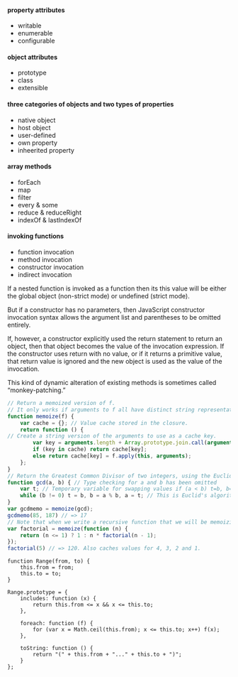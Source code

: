 #### property attributes
* writable
* enumerable
* configurable

#### object attributes
* prototype
* class
* extensible

#### three categories of objects and two types of properties
* native object
* host object
* user-defined
* own property
* inheerited property

#### array methods
* forEach
* map
* filter
* every & some
* reduce & reduceRight
* indexOf & lastIndexOf

#### invoking functions
* function invocation
* method invocation
* constructor invocation
* indirect invocation

If a nested function is invoked as a function then its this value will be either the global object (non-strict mode) or undefined (strict mode). 

But if a constructor has no parameters, then JavaScript constructor invocation syntax allows the argument list and parentheses to be omitted entirely.

If, however, a constructor explicitly used the return statement to return an object, then that object becomes the value of the invocation expression. If the constructor uses return with no value, or if it returns a primitive value, that return value is ignored and the new object is used as the value of the invocation.

This kind of dynamic alteration of existing methods is sometimes called “monkey-patching.”

``` javascript
// Return a memoized version of f.
// It only works if arguments to f all have distinct string representations.
function memoize(f) {
    var cache = {}; // Value cache stored in the closure.
    return function () {
// Create a string version of the arguments to use as a cache key.
        var key = arguments.length + Array.prototype.join.call(arguments, ",");
        if (key in cache) return cache[key];
        else return cache[key] = f.apply(this, arguments);
    };
}
// Return the Greatest Common Divisor of two integers, using the Euclidian // algorithm: http://en.wikipedia.org/wiki/Euclidean_algorithm
function gcd(a, b) { // Type checking for a and b has been omitted
    var t; // Temporary variable for swapping values if (a < b) t=b, b=a, a=t; // Ensure that a >= b
    while (b != 0) t = b, b = a % b, a = t; // This is Euclid's algorithm for GCD return a;
}
var gcdmemo = memoize(gcd);
gcdmemo(85, 187) // => 17
// Note that when we write a recursive function that we will be memoizing, // we typically want to recurse to the memoized version, not the original.
var factorial = memoize(function (n) {
    return (n <= 1) ? 1 : n * factorial(n - 1);
});
factorial(5) // => 120. Also caches values for 4, 3, 2 and 1.
```

``` javascrit
function Range(from, to) {
    this.from = from;
    this.to = to;
}

Range.prototype = {
    includes: function (x) {
        return this.from <= x && x <= this.to;
    },

    foreach: function (f) {
        for (var x = Math.ceil(this.from); x <= this.to; x++) f(x);
    },

    toString: function () {
        return "(" + this.from + "..." + this.to + ")";
    }
};
```
